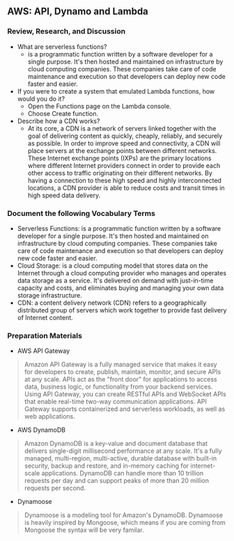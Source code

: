 ## AWS: API, Dynamo and Lambda


### Review, Research, and Discussion
- What are serverless functions?
    -  is a programmatic function written by a software developer for a single purpose. It's then hosted and maintained on infrastructure by cloud computing companies. These companies take care of code maintenance and execution so that developers can deploy new code faster and easier.
- If you were to create a system that emulated Lambda functions, how would you do it?
    - Open the Functions page on the Lambda console.
    - Choose Create function.
- Describe how a CDN works?
    - At its core, a CDN is a network of servers linked together with the goal of delivering content as quickly, cheaply, reliably, and securely as possible. In order to improve speed and connectivity, a CDN will place servers at the exchange points between different networks. These Internet exchange points (IXPs) are the primary locations where different Internet providers connect in order to provide each other access to traffic originating on their different networks. By having a connection to these high speed and highly interconnected locations, a CDN provider is able to reduce costs and transit times in high speed data delivery.
    
### Document the following Vocabulary Terms
- Serverless Functions: is a programmatic function written by a software developer for a single purpose. It's then hosted and maintained on infrastructure by cloud computing companies. These companies take care of code maintenance and execution so that developers can deploy new code faster and easier.
- Cloud Storage: is a cloud computing model that stores data on the Internet through a cloud computing provider who manages and operates data storage as a service. It's delivered on demand with just-in-time capacity and costs, and eliminates buying and managing your own data storage infrastructure.
- CDN: a content delivery network (CDN) refers to a geographically distributed group of servers which work together to provide fast delivery of Internet content.

### Preparation Materials
- AWS API Gateway
> Amazon API Gateway is a fully managed service that makes it easy for developers to create, publish, maintain, monitor, and secure APIs at any scale. APIs act as the "front door" for applications to access data, business logic, or functionality from your backend services. Using API Gateway, you can create RESTful APIs and WebSocket APIs that enable real-time two-way communication applications. API Gateway supports containerized and serverless workloads, as well as web applications.
- AWS DynamoDB
> Amazon DynamoDB is a key-value and document database that delivers single-digit millisecond performance at any scale. It's a fully managed, multi-region, multi-active, durable database with built-in security, backup and restore, and in-memory caching for internet-scale applications. DynamoDB can handle more than 10 trillion requests per day and can support peaks of more than 20 million requests per second.
- Dynamoose
> Dynamoose is a modeling tool for Amazon's DynamoDB. Dynamoose is heavily inspired by Mongoose, which means if you are coming from Mongoose the syntax will be very familar.

